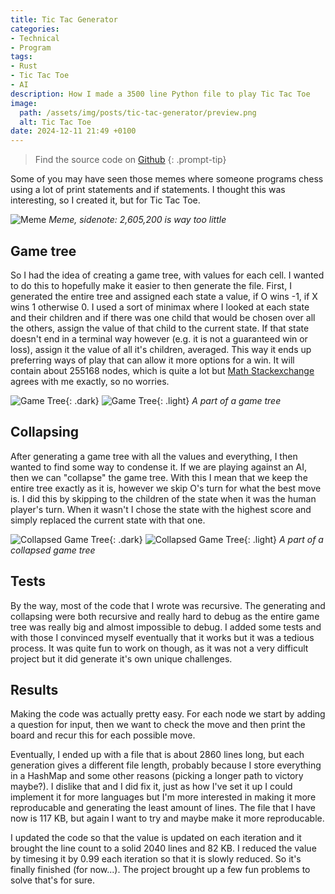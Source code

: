 ```yaml
---
title: Tic Tac Generator
categories:
- Technical
- Program
tags:
- Rust
- Tic Tac Toe
- AI
description: How I made a 3500 line Python file to play Tic Tac Toe
image:
  path: /assets/img/posts/tic-tac-generator/preview.png
  alt: Tic Tac Toe
date: 2024-12-11 21:49 +0100
---
```

> Find the source code on [Github](https://github.com/ProfessorQu/tic-tac-gen)
{: .prompt-tip}

Some of you may have seen those memes where someone programs chess using a lot of print statements and if statements. I thought this was interesting, so I created it, but for Tic Tac Toe.

![Meme](/assets/img/posts/tic-tac-generator/meme.jpeg)
_Meme, sidenote: 2,605,200 is way too little_

## Game tree

So I had the idea of creating a game tree, with values for each cell. I wanted to do this to hopefully make it easier to then generate the file. First, I generated the entire tree and assigned each state a value, if O wins -1, if X wins 1 otherwise 0. I used a sort of minimax where I looked at each state and their children and if there was one child that would be chosen over all the others, assign the value of that child to the current state. If that state doesn't end in a terminal way however (e.g. it is not a guaranteed win or loss), assign it the value of all it's children, averaged. This way it ends up preferring ways of play that can allow it more options for a win. It will contain about 255168 nodes, which is quite a lot but [Math Stackexchange](https://math.stackexchange.com/questions/269066/game-combinations-of-tic-tac-toe) agrees with me exactly, so no worries.

![Game Tree](/assets/img/posts/tic-tac-generator/game_tree.png){: .dark}
![Game Tree](/assets/img/posts/tic-tac-generator/game_tree_light.png){: .light}
_A part of a game tree_

## Collapsing

After generating a game tree with all the values and everything, I then wanted to find some way to condense it. If we are playing against an AI, then we can "collapse" the game tree. With this I mean that we keep the entire tree exactly as it is, however we skip O's turn for what the best move is. I did this by skipping to the children of the state when it was the human player's turn. When it wasn't I chose the state with the highest score and simply replaced the current state with that one.

![Collapsed Game Tree](/assets/img/posts/tic-tac-generator/collapsed_game_tree.png){: .dark}
![Collapsed Game Tree](/assets/img/posts/tic-tac-generator/collapsed_game_tree_light.png){: .light}
_A part of a collapsed game tree_

## Tests
By the way, most of the code that I wrote was recursive. The generating and collapsing were both recursive and really hard to debug as the entire game tree was really big and almost impossible to debug. I added some tests and with those I convinced myself eventually that it works but it was a tedious process. It was quite fun to work on though, as it was not a very difficult project but it did generate it's own unique challenges.

## Results
Making the code was actually pretty easy. For each node we start by adding a question for input, then we want to check the move and then print the board and recur this for each possible move.

Eventually, I ended up with a file that is about 2860 lines long, but each generation gives a different file length, probably because I store everything in a HashMap and some other reasons (picking a longer path to victory maybe?). I dislike that and I did fix it, just as how I've set it up I could implement it for more languages but I'm more interested in making it more reproducable and generating the least amount of lines. The file that I have now is 117 KB, but again I want to try and maybe make it more reproducable.

I updated the code so that the value is updated on each iteration and it brought the line count to a solid 2040 lines and 82 KB. I reduced the value by timesing it by 0.99 each iteration so that it is slowly reduced. So it's finally finished (for now...). The project brought up a few fun problems to solve that's for sure.

